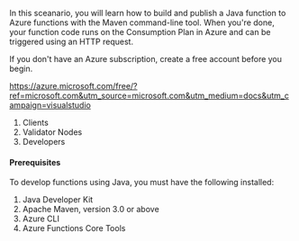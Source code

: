 In this sceanario, you will learn how to build and publish a Java function to Azure functions with the Maven command-line tool. When you're done, your function code runs on the Consumption Plan in Azure and can be triggered using an HTTP request.

If you don't have an Azure subscription, create a free account before you begin.

https://azure.microsoft.com/free/?ref=microsoft.com&utm_source=microsoft.com&utm_medium=docs&utm_campaign=visualstudio

1. Clients
2. Validator Nodes
3. Developers

#### Prerequisites
To develop functions using Java, you must have the following installed:

1. Java Developer Kit
1. Apache Maven, version 3.0 or above
3. Azure CLI
4. Azure Functions Core Tools